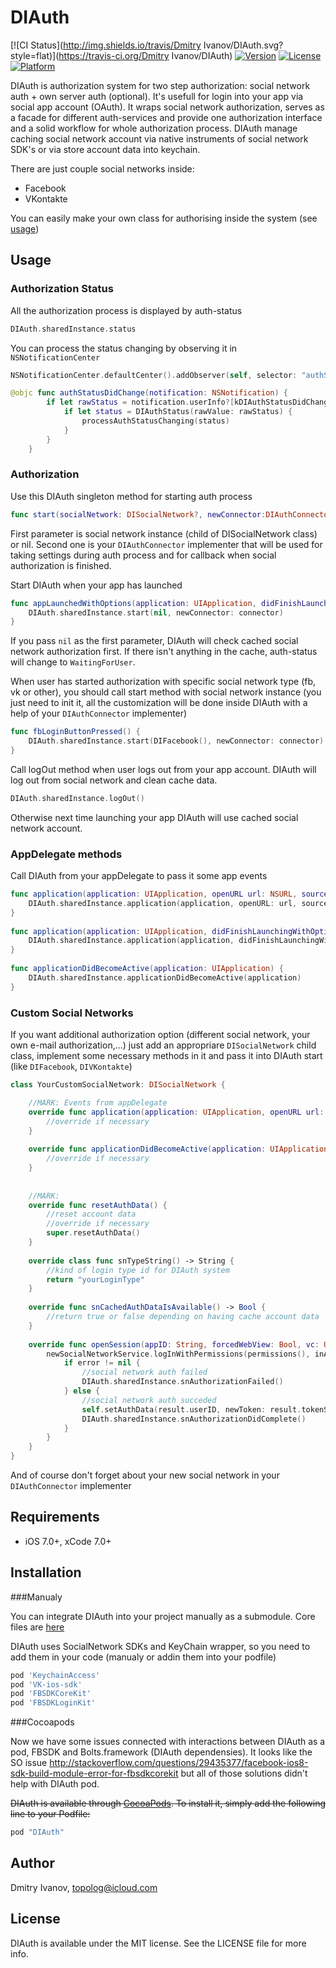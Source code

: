 # DIAuth

[![CI Status](http://img.shields.io/travis/Dmitry Ivanov/DIAuth.svg?style=flat)](https://travis-ci.org/Dmitry Ivanov/DIAuth)
[![Version](https://img.shields.io/cocoapods/v/DIAuth.svg?style=flat)](http://cocoapods.org/pods/DIAuth)
[![License](https://img.shields.io/cocoapods/l/DIAuth.svg?style=flat)](http://cocoapods.org/pods/DIAuth)
[![Platform](https://img.shields.io/cocoapods/p/DIAuth.svg?style=flat)](http://cocoapods.org/pods/DIAuth)

 DIAuth is authorization system for two step authorization: social network auth + own server auth (optional). It's usefull for login into your app via social app account (OAuth). It wraps social network authorization, serves as a facade for different auth-services and provide one authorization interface and a solid workflow for whole authorization process. DIAuth manage caching social network account via native instruments of social network SDK's or via store account data into keychain.
 
 There are just couple social networks inside:
 - Facebook
 - VKontakte
 
You can easily make your own class for authorising inside the system (see [usage](#usage))

## Usage

### Authorization Status
All the authorization process is displayed by auth-status
```swift
DIAuth.sharedInstance.status
```

You can process the status changing by observing it in `NSNotificationCenter`
```swift
NSNotificationCenter.defaultCenter().addObserver(self, selector: "authStatusDidChange:", name: kDIAuthStatusDidChangeNotification, object: nil)

@objc func authStatusDidChange(notification: NSNotification) {
        if let rawStatus = notification.userInfo?[kDIAuthStatusDidChangeNewStatusKey] as? String {
            if let status = DIAuthStatus(rawValue: rawStatus) {
                processAuthStatusChanging(status)
            }
        }
    }
```

### Authorization
Use this DIAuth singleton method for starting auth process
```swift
func start(socialNetwork: DISocialNetwork?, newConnector:DIAuthConnector)
```
First parameter is social network instance (child of DISocialNetwork class) or nil. Second one is your `DIAuthConnector` implementer that will be used for taking settings during auth process and for callback when social authorization is finished.

Start DIAuth when your app has launched
```swift
func appLaunchedWithOptions(application: UIApplication, didFinishLaunchingWithOptions launchOptions: [NSObject: AnyObject]?) {
    DIAuth.sharedInstance.start(nil, newConnector: connector)
}
```
If you pass `nil` as the first parameter, DIAuth will check cached social network authorization first. If there isn't anything in the cache, auth-status will change to `WaitingForUser`.

When user has started authorization with specific social network type (fb, vk or other), you should call start method with social network instance (you just need to init it, all the customization will be done inside DIAuth with a help of your `DIAuthConnector` implementer)
```swift
func fbLoginButtonPressed() {
    DIAuth.sharedInstance.start(DIFacebook(), newConnector: connector)
}
```

Call logOut method when user logs out from your app account. DIAuth will log out from social network and clean cache data.
```swift
DIAuth.sharedInstance.logOut()
```
Otherwise next time launching your app DIAuth will use cached social network account.

### AppDelegate methods
Call DIAuth from your appDelegate to pass it some app events
```swift
func application(application: UIApplication, openURL url: NSURL, sourceApplication: String?, annotation: AnyObject) {
    DIAuth.sharedInstance.application(application, openURL: url, sourceApplication: sourceApplication, annotation: annotation)
}
    
func application(application: UIApplication, didFinishLaunchingWithOptions launchOptions: [NSObject: AnyObject]?) {
    DIAuth.sharedInstance.application(application, didFinishLaunchingWithOptions: launchOptions)
}
    
func applicationDidBecomeActive(application: UIApplication) {
    DIAuth.sharedInstance.applicationDidBecomeActive(application)
}
```

### Custom Social Networks
If you want additional authorization option (different social network, your own e-mail authorization,...) just add an appropriare `DISocialNetwork` child class, implement some necessary methods in it and pass it into DIAuth start (like `DIFacebook`, `DIVKontakte`)
```swift
class YourCustomSocialNetwork: DISocialNetwork {

    //MARK: Events from appDelegate
    override func application(application: UIApplication, openURL url: NSURL, sourceApplication: String?, annotation: AnyObject) -> Bool {
        //override if necessary
    }
    
    override func applicationDidBecomeActive(application: UIApplication) {
        //override if necessary
    }
    
    
    //MARK:
    override func resetAuthData() {
        //reset account data
        //override if necessary
        super.resetAuthData()
    }
    
    override class func snTypeString() -> String {
        //kind of login type id for DIAuth system
        return "yourLoginType"
    }
    
    override func snCachedAuthDataIsAvailable() -> Bool {
        //return true or false depending on having cache account data
    }
    
    override func openSession(appID: String, forcedWebView: Bool, vc: UIViewController? = nil) {
        newSocialNetworkService.logInWithPermissions(permissions(), inApp: forcedWebView, fromViewController: nil) { (result, error) -> Void in
            if error != nil {
                //social network auth failed
                DIAuth.sharedInstance.snAuthorizationFailed()
            } else {
                //social network auth succeded
                self.setAuthData(result.userID, newToken: result.tokenString, newUserName: result.userName)
                DIAuth.sharedInstance.snAuthorizationDidComplete()
            }
        }
    }
}
```
And of course don't forget about your new social network in your `DIAuthConnector` implementer

## Requirements

- iOS 7.0+, xCode 7.0+

## Installation

###Manualy

You can integrate DIAuth into your project manually as a submodule. Core files are [here](https://github.com/DmIvanov/DIAuth/tree/master/DIAuth/DIAuth)

DIAuth uses SocialNetwork SDKs and KeyChain wrapper, so you need to add them in your code (manualy or addin them into your podfile)
```ruby
pod 'KeychainAccess'
pod 'VK-ios-sdk'
pod 'FBSDKCoreKit'
pod 'FBSDKLoginKit'
```

###Cocoapods

Now we have some issues connected with interactions between DIAuth as a pod, FBSDK and Bolts.framework (DIAuth dependensies). It looks like the SO issue http://stackoverflow.com/questions/29435377/facebook-ios8-sdk-build-module-error-for-fbsdkcorekit but all of those solutions didn't help with DIAuth pod.

~~DIAuth is available through [CocoaPods](http://cocoapods.org). To install
it, simply add the following line to your Podfile:~~

```ruby
pod "DIAuth"
```


## Author

Dmitry Ivanov, topolog@icloud.com

## License

DIAuth is available under the MIT license. See the LICENSE file for more info.
